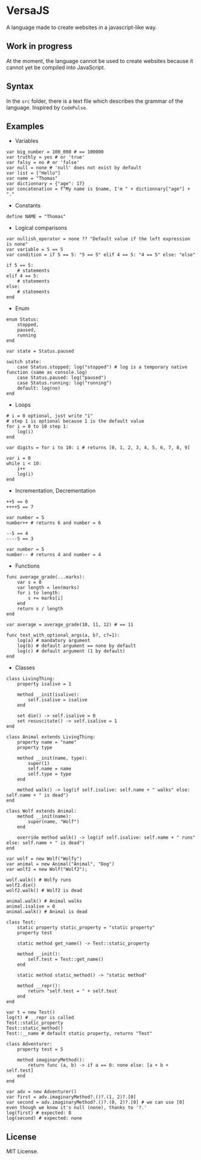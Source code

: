# VersaJS

A language made to create websites in a javascript-like way.

## Work in progress

At the moment, the language cannot be used to create websites because it cannot yet be compiled into JavaScript.

## Syntax

In the `src` folder, there is a text file which describes the grammar of the language. Inspired by `CodePulse`.

## Examples

* Variables

```
var big_number = 100_000 # == 100000
var truthly = yes # or 'true'
var falsy = no # or 'false'
var null = none # 'null' does not exist by default
var list = ["Hello"]
var name = "Thomas"
var dictionnary = {"age": 17}
var concatenation = f"My name is $name, I'm " + dictionnary["age"] + "."
```

* Constants

```
define NAME = "Thomas"
```

* Logical comparisons

```
var nullish_operator = none ?? "Default value if the left expression is none"
var variable = 5 == 5
var condition = if 5 == 5: "5 == 5" elif 4 == 5: "4 == 5" else: "else"

if 5 == 5:
    # statements
elif 4 == 5:
    # statements
else:
    # statements
end
```

* Enum

```
enum Status:
    stopped,
    paused,
    running
end

var state = Status.paused

switch state:
    case Status.stopped: log("stopped") # log is a temporary native function (same as console.log)
    case Status.paused: log("paused")
    case Status.running: log("running")
    default: log(no)
end
```

* Loops

```
# i = 0 optional, just write "i"
# step 1 is optional because 1 is the default value
for i = 0 to 10 step 1:
    log(i)
end

var digits = for i to 10: i # returns [0, 1, 2, 3, 4, 5, 6, 7, 8, 9]
```

```
var i = 0
while i < 10:
    i++
    log(i)
end
```

* Incrementation, Decrementation

```
++5 == 6
++++5 == 7

var number = 5
number++ # returns 6 and number = 6
```

```
--5 == 4
----5 == 3

var number = 5
number-- # returns 4 and number = 4
```

* Functions

```
func average_grade(...marks):
    var s = 0
    var length = len(marks)
    for i to length:
        s += marks[i]
    end
    return s / length
end

var average = average_grade(10, 11, 12) # == 11
```

```
func test_with_optional_args(a, b?, c?=1):
    log(a) # mandatory argument
    log(b) # default argument == none by default
    log(c) # default argument (1 by default)
end
```

* Classes

```
class LivingThing:
    property isalive = 1

    method __init(isalive):
        self.isalive = isalive
    end

    set die() -> self.isalive = 0
    set resuscitate() -> self.isalive = 1
end

class Animal extends LivingThing:
    property name = "name"
    property type

    method __init(name, type):
        super(1)
        self.name = name
        self.type = type
    end

    method walk() -> log(if self.isalive: self.name + " walks" else: self.name + " is dead")
end

class Wolf extends Animal:
    method __init(name):
        super(name, "Wolf")
    end

    override method walk() -> log(if self.isalive: self.name + " runs" else: self.name + " is dead")
end

var wolf = new Wolf("Wolfy")
var animal = new Animal("Animal", "Dog")
var wolf2 = new Wolf("Wolf2");

wolf.walk() # Wolfy runs
wolf2.die()
wolf2.walk() # Wolf2 is dead

animal.walk() # Animal walks
animal.isalive = 0
animal.walk() # Animal is dead
```

```
class Test:
    static property static_property = "static property"
    property test

    static method get_name() -> Test::static_property

    method __init():
        self.test = Test::get_name()
    end

    static method static_method() -> "static method"

    method __repr():
        return "self.test = " + self.test
    end
end

var t = new Test()
log(t) # __repr is called
Test::static_property
Test::static_method()
Test::__name # default static property, returns "Test"
```

```
class Adventurer:
    property test = 5

    method imaginaryMethod():
        return func (a, b) -> if a == 0: none else: [a + b + self.test]
    end
end

var adv = new Adventurer()
var first = adv.imaginaryMethod?.()?.(1, 2)?.[0]
var second = adv.imaginaryMethod?.()?.(0, 2)?.[0] # we can use [0] even though we know it's null (none), thanks to '?.'
log(first) # expected: 8
log(second) # expected: none
```

## License

MIT License.